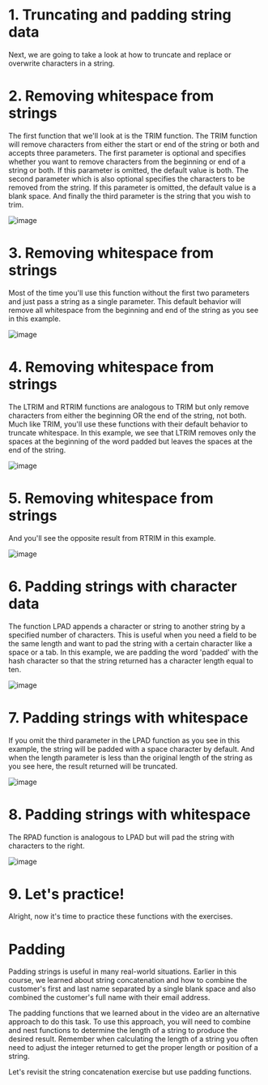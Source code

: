 # 1. Truncating and padding string data

Next, we are going to take a look at how to truncate and replace or overwrite characters in a string.

# 2. Removing whitespace from strings

The first function that we'll look at is the TRIM function. The TRIM function will remove characters from either the start or end of the string or both and accepts three parameters. The first parameter is optional and specifies whether you want to remove characters from the beginning or end of a string or both. If this parameter is omitted, the default value is both. The second parameter which is also optional specifies the characters to be removed from the string. If this parameter is omitted, the default value is a blank space. And finally the third parameter is the string that you wish to trim.

![image](https://github.com/artempohribnyi/datacamp/assets/113499718/5a06ba84-2b50-4daf-bb42-9803007c1ffc)


# 3. Removing whitespace from strings

Most of the time you'll use this function without the first two parameters and just pass a string as a single parameter. This default behavior will remove all whitespace from the beginning and end of the string as you see in this example.

![image](https://github.com/artempohribnyi/datacamp/assets/113499718/4ae860df-666d-48ec-b5fe-7c575065376f)


# 4. Removing whitespace from strings

The LTRIM and RTRIM functions are analogous to TRIM but only remove characters from either the beginning OR the end of the string, not both. Much like TRIM, you'll use these functions with their default behavior to truncate whitespace. In this example, we see that LTRIM removes only the spaces at the beginning of the word padded but leaves the spaces at the end of the string.

![image](https://github.com/artempohribnyi/datacamp/assets/113499718/0211a18b-5391-4412-8e6a-e953fbda8c83)


# 5. Removing whitespace from strings

And you'll see the opposite result from RTRIM in this example.

![image](https://github.com/artempohribnyi/datacamp/assets/113499718/70152f6e-3fed-4d3b-931a-65303c5613b4)


# 6. Padding strings with character data

The function LPAD appends a character or string to another string by a specified number of characters. This is useful when you need a field to be the same length and want to pad the string with a certain character like a space or a tab. In this example, we are padding the word 'padded' with the hash character so that the string returned has a character length equal to ten.

![image](https://github.com/artempohribnyi/datacamp/assets/113499718/bef6e4e2-248a-447a-bfc2-b230692fdf2d)


# 7. Padding strings with whitespace

If you omit the third parameter in the LPAD function as you see in this example, the string will be padded with a space character by default. And when the length parameter is less than the original length of the string as you see here, the result returned will be truncated.

![image](https://github.com/artempohribnyi/datacamp/assets/113499718/f1cca322-9eaf-4256-8e97-89c89370ca34)


# 8. Padding strings with whitespace

The RPAD function is analogous to LPAD but will pad the string with characters to the right.

![image](https://github.com/artempohribnyi/datacamp/assets/113499718/ff14a24c-a9e9-486c-acce-0cd21622153a)


# 9. Let's practice!

Alright, now it's time to practice these functions with the exercises.

# Padding
Padding strings is useful in many real-world situations. Earlier in this course, we learned about string concatenation and how to combine the customer's first and last name separated by a single blank space and also combined the customer's full name with their email address.

The padding functions that we learned about in the video are an alternative approach to do this task. To use this approach, you will need to combine and nest functions to determine the length of a string to produce the desired result. Remember when calculating the length of a string you often need to adjust the integer returned to get the proper length or position of a string.

Let's revisit the string concatenation exercise but use padding functions.

```

```
